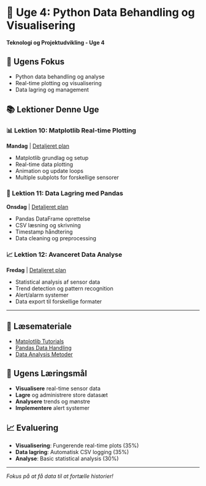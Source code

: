 # 📅 Uge 4: Python Data Behandling og Visualisering
**Teknologi og Projektudvikling - Uge 4**

## 🎯 Ugens Fokus
- Python data behandling og analyse
- Real-time plotting og visualisering
- Data lagring og management

## 📚 Lektioner Denne Uge

### 📊 Lektion 10: Matplotlib Real-time Plotting
**Mandag** | [Detaljeret plan](../Detaljerede-lektionsplaner/Lektion-10.md)
- Matplotlib grundlag og setup
- Real-time data plotting
- Animation og update loops
- Multiple subplots for forskellige sensorer

### 💾 Lektion 11: Data Lagring med Pandas
**Onsdag** | [Detaljeret plan](../Detaljerede-lektionsplaner/Lektion-11.md)
- Pandas DataFrame oprettelse
- CSV læsning og skrivning
- Timestamp håndtering
- Data cleaning og preprocessing

### 📈 Lektion 12: Avanceret Data Analyse
**Fredag** | [Detaljeret plan](../Detaljerede-lektionsplaner/Lektion-12.md)
- Statistical analysis af sensor data
- Trend detection og pattern recognition
- Alert/alarm systemer
- Data export til forskellige formater

---

## 📖 Læsemateriale
- [Matplotlib Tutorials](../../Laesemateriale/Programmering/02-Python-Matplotlib.md)
- [Pandas Data Handling](../../Laesemateriale/Programmering/03-Python-Pandas.md)
- [Data Analysis Metoder](../../Laesemateriale/Programmering/04-Data-Analyse.md)

## 🎯 Ugens Læringsmål
- **Visualisere** real-time sensor data
- **Lagre** og administrere store datasæt
- **Analysere** trends og mønstre
- **Implementere** alert systemer

## 📈 Evaluering
- **Visualisering**: Fungerende real-time plots (35%)
- **Data lagring**: Automatisk CSV logging (35%)
- **Analyse**: Basic statistical analysis (30%)

---

*Fokus på at få data til at fortælle historier!*